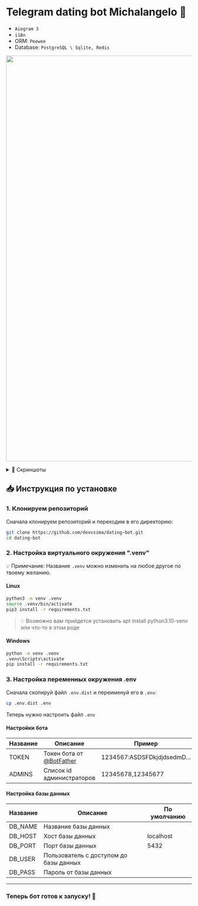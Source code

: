 # Telegram dating bot Michalangelo 💞

- `Aiogram 3`
- `i18n`
- ORM: `Peewee`
- Database: `PostgreSQL \ Sqlite, Redis`

<p align="center">
  <img src="https://i.ibb.co/PGwpsJGp/Screenshot-62.png" alt="diagram" width="1100">
</p>
<details>
  <summary>📸 Скриншоты</summary>

  <p align="center">
    <img src="https://i.ibb.co/ggvC6kr/Screenshot-53.png" alt="Screenshot 1" width="800">
  </p>
  <p align="center">
    <img src="https://pbs.twimg.com/media/GYKn8I_WAAAvErl?format=jpg&name=large" alt="Screenshot 2" width="800">
  </p>
</details>


## 📥 Инструкция по установке

### 1. Клонируем репозиторий

Сначала клонируем репозиторий и переходим в его директорию:

```bash
git clone https://github.com/devvsima/dating-bot.git
cd dating-bot
```



### 2. Настройка виртуального окружения ".venv"

💡 Примечание: Название `.venv` можно изменить на любое другое по твоему желанию.

#### Linux


```bash
python3 -m venv .venv
source .venv/bin/activate
pip3 install -r requirements.txt
```
> 💡 Возможно вам прийдется установить apt install python3.10-venv или что-то в этом роде


#### Windows


```bash
python -m venv .venv
.venv\Scripts\activate
pip install -r requirements.txt
```



### 3. Настройка переменных окружения .env

Сначала скопируй файл `.env.dist` и переименуй его в `.env`:

```bash
cp .env.dist .env
```

Теперь нужно настроить файл `.env`



#### Настройки бота

| Название | Описание                                           | Пример                      |
| -------- | -------------------------------------------------- | --------------------------- |
| TOKEN    | Токен бота от [@BotFather](https://t.me/BotFather) | 1234567:ASDSFDkjdjdsedmD... |
| ADMINS   | Список id администраторов                          | 12345678,12345677           |



#### Настройка базы данных

| Название | Описание                               | По умолчанию |
| -------- | -------------------------------------- | ------------ |
| DB_NAME  | Название базы данных                   |              |
| DB_HOST  | Хост базы данных                       | localhost    |
| DB_PORT  | Порт базы данных                       | 5432         |
| DB_USER  | Пользователь с доступом до базы данных |              |
| DB_PASS  | Пароль от базы данных                  |              |

---

### Теперь бот готов к запуску! 🎉
